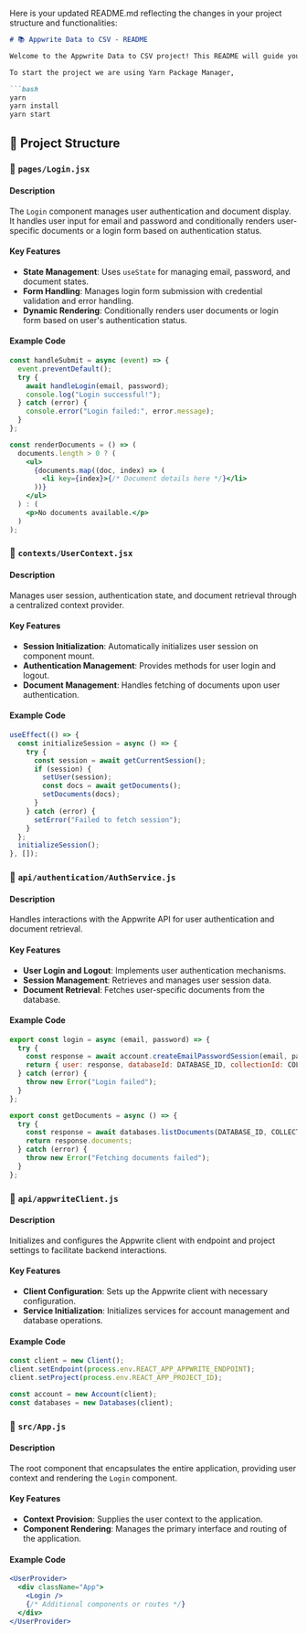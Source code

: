 Here is your updated README.md reflecting the changes in your project structure and functionalities:

```markdown
# 📚 Appwrite Data to CSV - README

Welcome to the Appwrite Data to CSV project! This README will guide you through the structure and functionality of key components in this project.

To start the project we are using Yarn Package Manager,

```bash
yarn
yarn install
yarn start
```

## 🚀 Project Structure

### 📂 `pages/Login.jsx`

#### Description
The `Login` component manages user authentication and document display. It handles user input for email and password and conditionally renders user-specific documents or a login form based on authentication status.

#### Key Features
- **State Management**: Uses `useState` for managing email, password, and document states.
- **Form Handling**: Manages login form submission with credential validation and error handling.
- **Dynamic Rendering**: Conditionally renders user documents or login form based on user's authentication status.

#### Example Code
```jsx
const handleSubmit = async (event) => {
  event.preventDefault();
  try {
    await handleLogin(email, password);
    console.log("Login successful!");
  } catch (error) {
    console.error("Login failed:", error.message);
  }
};

const renderDocuments = () => (
  documents.length > 0 ? (
    <ul>
      {documents.map((doc, index) => (
        <li key={index}>{/* Document details here */}</li>
      ))}
    </ul>
  ) : (
    <p>No documents available.</p>
  )
);
```

### 📂 `contexts/UserContext.jsx`

#### Description
Manages user session, authentication state, and document retrieval through a centralized context provider.

#### Key Features
- **Session Initialization**: Automatically initializes user session on component mount.
- **Authentication Management**: Provides methods for user login and logout.
- **Document Management**: Handles fetching of documents upon user authentication.

#### Example Code
```jsx
useEffect(() => {
  const initializeSession = async () => {
    try {
      const session = await getCurrentSession();
      if (session) {
        setUser(session);
        const docs = await getDocuments();
        setDocuments(docs);
      }
    } catch (error) {
      setError("Failed to fetch session");
    }
  };
  initializeSession();
}, []);
```

### 📂 `api/authentication/AuthService.js`

#### Description
Handles interactions with the Appwrite API for user authentication and document retrieval.

#### Key Features
- **User Login and Logout**: Implements user authentication mechanisms.
- **Session Management**: Retrieves and manages user session data.
- **Document Retrieval**: Fetches user-specific documents from the database.

#### Example Code
```javascript
export const login = async (email, password) => {
  try {
    const response = await account.createEmailPasswordSession(email, password);
    return { user: response, databaseId: DATABASE_ID, collectionId: COLLECTION_ID };
  } catch (error) {
    throw new Error("Login failed");
  }
};

export const getDocuments = async () => {
  try {
    const response = await databases.listDocuments(DATABASE_ID, COLLECTION_ID);
    return response.documents;
  } catch (error) {
    throw new Error("Fetching documents failed");
  }
};
```

### 📂 `api/appwriteClient.js`

#### Description
Initializes and configures the Appwrite client with endpoint and project settings to facilitate backend interactions.

#### Key Features
- **Client Configuration**: Sets up the Appwrite client with necessary configuration.
- **Service Initialization**: Initializes services for account management and database operations.

#### Example Code
```javascript
const client = new Client();
client.setEndpoint(process.env.REACT_APP_APPWRITE_ENDPOINT);
client.setProject(process.env.REACT_APP_PROJECT_ID);

const account = new Account(client);
const databases = new Databases(client);
```

### 📂 `src/App.js`

#### Description
The root component that encapsulates the entire application, providing user context and rendering the `Login` component.

#### Key Features
- **Context Provision**: Supplies the user context to the application.
- **Component Rendering**: Manages the primary interface and routing of the application.

#### Example Code
```jsx
<UserProvider>
  <div className="App">
    <Login />
    {/* Additional components or routes */}
  </div>
</UserProvider>
```
```